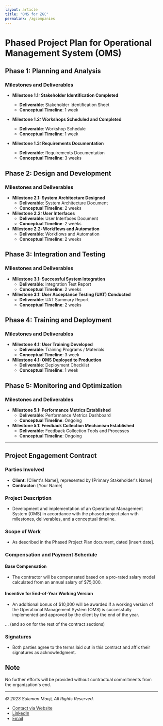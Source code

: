 ```yaml
---
layout: article
title: "OMS for ZGC"
permalink: /zgcompanies
---
```



# Phased Project Plan for Operational Management System (OMS)

## Phase 1: Planning and Analysis

### Milestones and Deliverables

- **Milestone 1.1: Stakeholder Identification Completed**
    - **Deliverable**: Stakeholder Identification Sheet
    - **Conceptual Timeline**: 1 week

- **Milestone 1.2: Workshops Scheduled and Completed**
    - **Deliverable**: Workshop Schedule
    - **Conceptual Timeline**: 1 week

- **Milestone 1.3: Requirements Documentation**
    - **Deliverable**: Requirements Documentation
    - **Conceptual Timeline**: 3 weeks

## Phase 2: Design and Development

### Milestones and Deliverables

- **Milestone 2.1: System Architecture Designed**
    - **Deliverable**: System Architecture Document
    - **Conceptual Timeline**: 2 weeks
- **Milestone 2.2: User Interfaces**
    - **Deliverable**: User Interfaces Document 
    - **Conceptual Timeline**: 2 weeks
- **Milestone 2.2: Workflows and Automation**
    - **Deliverable**: Workflows and Automation 
    - **Conceptual Timeline**: 2 weeks
    


## Phase 3: Integration and Testing

### Milestones and Deliverables

- **Milestone 3.1: Successful System Integration**
    - **Deliverable**: Integration Test Report
    - **Conceptual Timeline**: 2 weeks
- **Milestone 3.1: User Acceptance Testing (UAT) Conducted**
    - **Deliverable**: UAT Summary Report
    - **Conceptual Timeline**: 2 weeks


## Phase 4: Training and Deployment

### Milestones and Deliverables

- **Milestone 4.1: User Training Developed**
    - **Deliverable**: Training Programs / Materials
    - **Conceptual Timeline**: 3 week
- **Milestone 4.1: OMS Deployed to Production**
    - **Deliverable**: Deployment Checklist
    - **Conceptual Timeline**: 1 week

## Phase 5: Monitoring and Optimization

### Milestones and Deliverables

- **Milestone 5.1: Performance Metrics Established**
    - **Deliverable**: Performance Metrics Dashboard
    - **Conceptual Timeline**: Ongoing
- **Milestone 5.1: Feedback Collection Mechanism Established**
    - **Deliverable**: Feedback Collection Tools and Processes
    - **Conceptual Timeline**: Ongoing


---

## Project Engagement Contract

### Parties Involved

- **Client**: [Client's Name], represented by [Primary Stakeholder's Name]
- **Contractor**: [Your Name]

### Project Description

- Development and implementation of an Operational Management System (OMS) in accordance with the phased project plan with milestones, deliverables, and a conceptual timeline.

### Scope of Work

- As described in the Phased Project Plan document, dated [insert date].

### Compensation and Payment Schedule

#### Base Compensation

- The contractor will be compensated based on a pro-rated salary model calculated from an annual salary of $75,000.

#### Incentive for End-of-Year Working Version

- An additional bonus of $10,000 will be awarded if a working version of the Operational Management System (OMS) is successfully implemented and approved by the client by the end of the year.

... (and so on for the rest of the contract sections)

### Signatures

- Both parties agree to the terms laid out in this contract and affix their signatures as acknowledgment.

## Note

No further efforts will be provided without contractual commitments from the organization's end.

---
*© 2023 Suleman Manji, All Rights Reserved.*
* [Contact via Website](https://www.sulemanji.com)
* [LinkedIn](https://www.linkedin.com/in/sulemanmanji/)
* [Email](mailto:ssmanji89@gmail.com)

